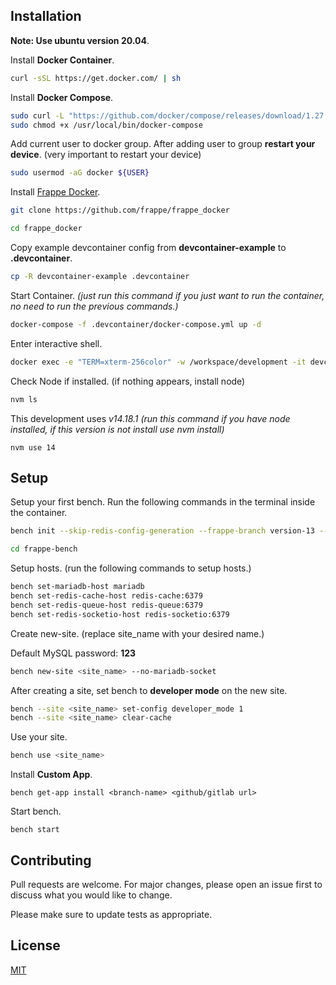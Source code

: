 ## Installation

**Note: Use ubuntu version 20.04**.

Install **Docker Container**.

```bash
curl -sSL https://get.docker.com/ | sh
```
Install **Docker Compose**.

```bash
sudo curl -L "https://github.com/docker/compose/releases/download/1.27.4/docker-compose-$(uname -s)-$(uname -m)" -o /usr/local/bin/docker-compose
sudo chmod +x /usr/local/bin/docker-compose
```

Add current user to docker group. After adding user to group **restart your device**. (very important to restart your device)
```bash
sudo usermod -aG docker ${USER}
```

Install [Frappe Docker](https://github.com/frappe/frappe_docker).

```bash
git clone https://github.com/frappe/frappe_docker

cd frappe_docker
```

Copy example devcontainer config from **devcontainer-example** to **.devcontainer**.

```bash
cp -R devcontainer-example .devcontainer
```

Start Container. *(just run this command if you just want to run the container, no need to run the previous commands.)*

```bash
docker-compose -f .devcontainer/docker-compose.yml up -d
```

Enter interactive shell.
```bash
docker exec -e "TERM=xterm-256color" -w /workspace/development -it devcontainer_frappe_1 bash
```

Check Node if installed. (if nothing appears, install node)
```bash
nvm ls
```

This development uses *v14.18.1 (run this command if you have node installed, if this version is not install use nvm install)*
```
nvm use 14
```

## Setup
Setup your first bench. Run the following commands in the terminal inside the container. 
```bash
bench init --skip-redis-config-generation --frappe-branch version-13 --python python3.9 frappe-bench

cd frappe-bench
```

Setup hosts. (run the following commands to setup hosts.)
```bash
bench set-mariadb-host mariadb  
bench set-redis-cache-host redis-cache:6379
bench set-redis-queue-host redis-queue:6379
bench set-redis-socketio-host redis-socketio:6379
```

Create new-site. (replace site_name with your desired name.)

Default MySQL password: **123**
```bash
bench new-site <site_name> --no-mariadb-socket
```

After creating a site, set bench to **developer mode** on the new site.
```bash
bench --site <site_name> set-config developer_mode 1
bench --site <site_name> clear-cache
```

Use your site.
```bash
bench use <site_name>
```

Install **Custom App**.
```
bench get-app install <branch-name> <github/gitlab url>
```

Start bench.
```
bench start
```


## Contributing
Pull requests are welcome. For major changes, please open an issue first to discuss what you would like to change.

Please make sure to update tests as appropriate.

## License
[MIT](https://choosealicense.com/licenses/mit/)
